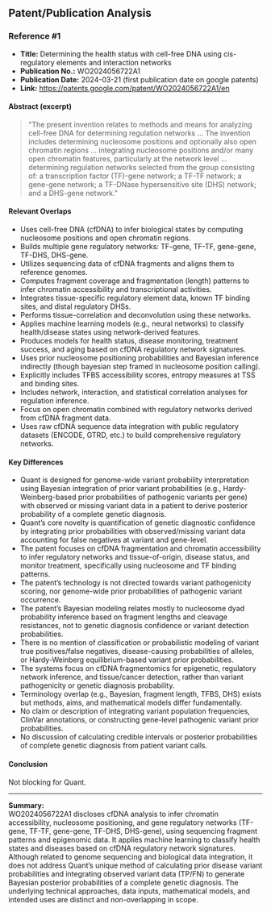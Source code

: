 ## Patent/Publication Analysis

### Reference #1

- **Title:** Determining the health status with cell-free DNA using cis-regulatory elements and interaction networks
- **Publication No.:** WO2024056722A1
- **Publication Date:** 2024-03-21 (first publication date on google patents)
- **Link:** https://patents.google.com/patent/WO2024056722A1/en

#### Abstract (excerpt)

> "The present invention relates to methods and means for analyzing cell-free DNA for determining regulation networks … The invention includes determining nucleosome positions and optionally also open chromatin regions … integrating nucleosome positions and/or many open chromatin features, particularly at the network level … determining regulation networks selected from the group consisting of: a transcription factor (TF)-gene network; a TF-TF network; a gene-gene network; a TF-DNase hypersensitive site (DHS) network; and a DHS-gene network."

#### Relevant Overlaps

- Uses cell-free DNA (cfDNA) to infer biological states by computing nucleosome positions and open chromatin regions.
- Builds multiple gene regulatory networks: TF-gene, TF-TF, gene-gene, TF-DHS, DHS-gene.
- Utilizes sequencing data of cfDNA fragments and aligns them to reference genomes.
- Computes fragment coverage and fragmentation (length) patterns to infer chromatin accessibility and transcriptional activities.
- Integrates tissue-specific regulatory element data, known TF binding sites, and distal regulatory DHSs.
- Performs tissue-correlation and deconvolution using these networks.
- Applies machine learning models (e.g., neural networks) to classify health/disease states using network-derived features.
- Produces models for health status, disease monitoring, treatment success, and aging based on cfDNA regulatory network signatures.
- Uses prior nucleosome positioning probabilities and Bayesian inference indirectly (though bayesian step framed in nucleosome position calling).
- Explicitly includes TFBS accessibility scores, entropy measures at TSS and binding sites.
- Includes network, interaction, and statistical correlation analyses for regulation inference.
- Focus on open chromatin combined with regulatory networks derived from cfDNA fragment data.
- Uses raw cfDNA sequence data integration with public regulatory datasets (ENCODE, GTRD, etc.) to build comprehensive regulatory networks.

#### Key Differences

- Quant is designed for genome-wide variant probability interpretation using Bayesian integration of prior variant probabilities (e.g., Hardy-Weinberg-based prior probabilities of pathogenic variants per gene) with observed or missing variant data in a patient to derive posterior probability of a complete genetic diagnosis.
- Quant’s core novelty is quantification of genetic diagnostic confidence by integrating prior probabilities with observed/missing variant data accounting for false negatives at variant and gene-level.
- The patent focuses on cfDNA fragmentation and chromatin accessibility to infer regulatory networks and tissue-of-origin, disease status, and monitor treatment, specifically using nucleosome and TF binding patterns.
- The patent’s technology is not directed towards variant pathogenicity scoring, nor genome-wide prior probabilities of pathogenic variant occurrence.
- The patent’s Bayesian modeling relates mostly to nucleosome dyad probability inference based on fragment lengths and cleavage resistances, not to genetic diagnosis confidence or variant detection probabilities.
- There is no mention of classification or probabilistic modeling of variant true positives/false negatives, disease-causing probabilities of alleles, or Hardy-Weinberg equilibrium-based variant prior probabilities.
- The systems focus on cfDNA fragmentomics for epigenetic, regulatory network inference, and tissue/cancer detection, rather than variant pathogenicity or genetic diagnosis probability.
- Terminology overlap (e.g., Bayesian, fragment length, TFBS, DHS) exists but methods, aims, and mathematical models differ fundamentally.
- No claim or description of integrating variant population frequencies, ClinVar annotations, or constructing gene-level pathogenic variant prior probabilities.
- No discussion of calculating credible intervals or posterior probabilities of complete genetic diagnosis from patient variant calls.

#### Conclusion

Not blocking for Quant.

---

**Summary:**  
WO2024056722A1 discloses cfDNA analysis to infer chromatin accessibility, nucleosome positioning, and gene regulatory networks (TF-gene, TF-TF, gene-gene, TF-DHS, DHS-gene), using sequencing fragment patterns and epigenomic data. It applies machine learning to classify health states and diseases based on cfDNA regulatory network signatures. Although related to genome sequencing and biological data integration, it does not address Quant’s unique method of calculating prior disease variant probabilities and integrating observed variant data (TP/FN) to generate Bayesian posterior probabilities of a complete genetic diagnosis. The underlying technical approaches, data inputs, mathematical models, and intended uses are distinct and non-overlapping in scope.
